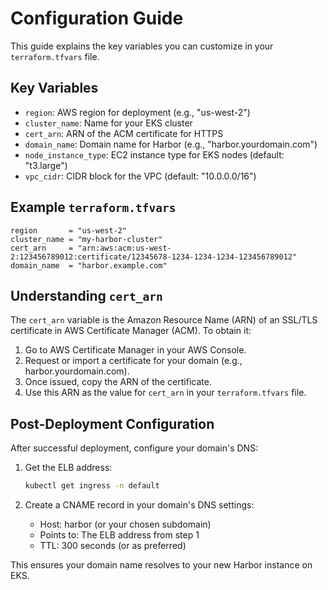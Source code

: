 # Configuration Guide

This guide explains the key variables you can customize in your `terraform.tfvars` file.

## Key Variables

- `region`: AWS region for deployment (e.g., "us-west-2")
- `cluster_name`: Name for your EKS cluster
- `cert_arn`: ARN of the ACM certificate for HTTPS
- `domain_name`: Domain name for Harbor (e.g., "harbor.yourdomain.com")
- `node_instance_type`: EC2 instance type for EKS nodes (default: "t3.large")
- `vpc_cidr`: CIDR block for the VPC (default: "10.0.0.0/16")

## Example `terraform.tfvars`

```hcl
region       = "us-west-2"
cluster_name = "my-harbor-cluster"
cert_arn     = "arn:aws:acm:us-west-2:123456789012:certificate/12345678-1234-1234-1234-123456789012"
domain_name  = "harbor.example.com"
```

## Understanding `cert_arn`

The `cert_arn` variable is the Amazon Resource Name (ARN) of an SSL/TLS certificate in AWS Certificate Manager (ACM). To obtain it:

1. Go to AWS Certificate Manager in your AWS Console.
2. Request or import a certificate for your domain (e.g., harbor.yourdomain.com).
3. Once issued, copy the ARN of the certificate.
4. Use this ARN as the value for `cert_arn` in your `terraform.tfvars` file.

## Post-Deployment Configuration

After successful deployment, configure your domain's DNS:

1. Get the ELB address:

   ```bash
   kubectl get ingress -n default
   ```

2. Create a CNAME record in your domain's DNS settings:
   - Host: harbor (or your chosen subdomain)
   - Points to: The ELB address from step 1
   - TTL: 300 seconds (or as preferred)

This ensures your domain name resolves to your new Harbor instance on EKS.
